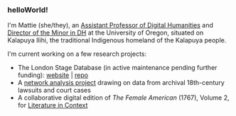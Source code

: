 ### helloWorld! 

I'm Mattie (she/they), an [Assistant Professor of Digital Humanities](https://cas.uoregon.edu/directory/english/all/mburkert) and [Director of the Minor in DH](https://dh.uoregon.edu) at the University of Oregon, situated on Kalapuya Ilihi, the traditional Indigenous homeland of the Kalapuya people. 

I'm current working on a few research projects: 

- The London Stage Database (in active maintenance pending further funding): [website](https://londonstagedatabase.uoregon.edu) | [repo](https://github.com/LondonStageDB)
- A [network analysis project](https://github.com/mattieburkert/theater-sharers) drawing on data from archival 18th-century lawsuits and court cases
- A collaborative digital edition of *The Female American* (1767), Volume 2, for [Literature in Context](https://github.com/literatureInContext/)
